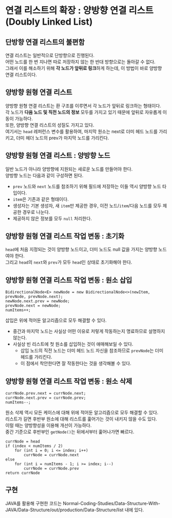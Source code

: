 # 연결 리스트의 확장 : 양방향 연결 리스트(Doubly Linked List)
## 단방향 연결 리스트의 불편함
연결 리스트는 일반적으로 단방향으로 진행된다.   
어떤 노드를 한 번 지나면 따로 저장하지 않는 한 반대 방향으로는 돌아갈 수 없다.   
그래서 이를 해소하기 위해 **각 노드가 앞뒤로 링크**&ZeroWidthSpace;하게 하는데, 이 방법이 바로 양방향 연결 리스트이다.

## 양방향 원형 연결 리스트
양방향 원형 연결 리스트는 환 구조를 이루면서 각 노드가 앞뒤로 링크하는 형태이다.   
각 노드가 **다음 노드 및 직전 노드의 정보** 모두를 가지고 있기 때문에 앞뒤로 자유롭게 이동이 가능하다.   
또한, 양방향 연결 리스트의 성질도 가지고 있다.   
여기서는 `head` 레퍼런스 변수를 활용하여, 마지막 원소는 next로 더미 헤드 노드를 가리키고, 더미 헤더 노드의 prev가 마지막 노드를 가리킨다.   

## 양방향 원형 연결 리스트 : 양방향 노드
일반 노드가 아니라 양방향에 지원되는 새로운 노드를 만들어야 한다.   
양방향 노드는 다음과 같이 구성하면 된다.
- `prev` 노드와 `next` 노드를 참조하기 위해 필드에 저장하는 이들 역시 양방향 노드 타입이다.
- `item`은 기존과 같은 형태이다.
- 생성자는 기본 생성자, 새 `item`만 제공한 경우, 이전 노드/`item`/다음 노드를 모두 제공한 경우로 나눈다.
- 제공하지 않은 정보를 모두 `null` 처리한다.

## 양방향 원형 연결 리스트 작업 변동 : 초기화
`head`에 처음 지정되는 것이 양방향 노드이고, 더미 노드도 null 값을 가지는 양방향 노드여야 한다.   
그리고 `head`의 `next`와 `prev`가 모두 `head`인 상태로 초기화해야 한다.

## 양방향 원형 연결 리스트 작업 변동 : 원소 삽입
```
BidirectionalNode<E> newNode = new BidirectionalNode<>(newItem, prevNode, prevNode.next);
newNode.next.prev = newNode;
prevNode.next = newNode;
numItems++;
```
삽입은 위에 적어둔 알고리즘으로 모두 해결할 수 있다.
- 중간과 마지막 노드는 사실상 어떤 이유로 저렇게 작동하는지 명료하므로 설명하지 않는다.
- 사실상 빈 리스트에 첫 원소를 삽입하는 것이 애매해보일 수 있다.
  - 삽입 노드의 직전 노드는 더미 헤드 노드 자신을 참조하므로 `prevNode`는 더미 헤드를 가리킨다.
  - 이 점에서 착안한다면 잘 작동한다는 것을 생각해볼 수 있다.

## 양방향 원형 연결 리스트 작업 변동 : 원소 삭제
```
currNode.prev.next = currNode.next;
currNode.next.prev = currNode.prev;
numItems--;
```
원소 삭제 역시 모든 케이스에 대해 위에 적어둔 알고리즘으로 모두 해결할 수 있다.   
리스트가 길면 후반부 원소에 대해 리스트를 훑어가는 것이 내키지 않을 수도 있다.   
이럴 때는 양방향성을 이용해 개선이 가능하다.   
중간 기준으로 후반부인 `getNode()`는 뒤에서부터 훑어나가면 빠르다.
```
currNode = head
if (index < numItems / 2)
    for (int i = 0; i <= index; i++)
        currNode = currNode.next
else
    for (int i = numItems - 1; i >= index; i--)
        currNode = currNode.prev
return currNode
```

## 구현
JAVA를 활용해 구현한 코드는 Normal-Coding-Studies/Data-Structure-With-JAVA/Data-Structure/out/production/Data-Structure/list 내에 있다.